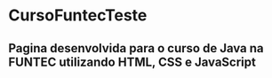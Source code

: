 # CursoFuntecTeste

## Pagina desenvolvida para o curso de Java na FUNTEC utilizando HTML, CSS e JavaScript

